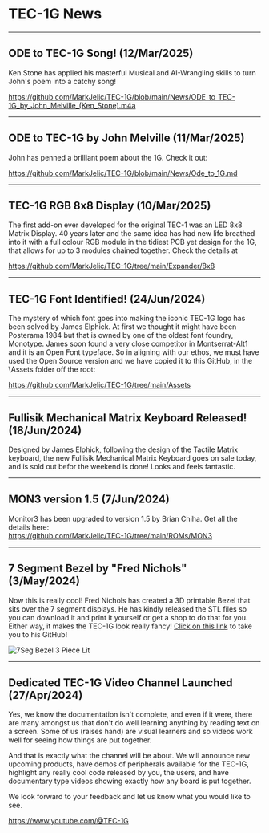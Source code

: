 # TEC-1G News
--------------------------------------------------------
## ODE to TEC-1G Song! (12/Mar/2025)
Ken Stone has applied his masterful Musical and AI-Wrangling skills to turn John's poem into a catchy song!

https://github.com/MarkJelic/TEC-1G/blob/main/News/ODE_to_TEC-1G_by_John_Melville_(Ken_Stone).m4a

--------------------------------------------------------
## ODE to TEC-1G by John Melville (11/Mar/2025)
John has penned a brilliant poem about the 1G. Check it out:

https://github.com/MarkJelic/TEC-1G/blob/main/News/Ode_to_1G.md

--------------------------------------------------------
## TEC-1G RGB 8x8 Display (10/Mar/2025)
The first add-on ever developed for the original TEC-1 was an LED 8x8 Matrix Display. 40 years later and the same idea has had new life breathed into it with a full colour RGB module in the tidiest PCB yet design for the 1G, that allows for up to 3 modules chained together. Check the details at<br>

https://github.com/MarkJelic/TEC-1G/tree/main/Expander/8x8

--------------------------------------------------------
## TEC-1G Font Identified! (24/Jun/2024)
The mystery of which font goes into making the iconic TEC-1G logo has been solved by James Elphick.  At first we thought it might have been Posterama 1984 but that is owned by one of the oldest font foundry, Monotype.  James soon found a very close competitor in Montserrat-Alt1 and it is an Open Font typeface.  So in aligning with our ethos, we must have used the Open Source version and we have copied it to this GitHub, in the \Assets folder off the root:<br>

https://github.com/MarkJelic/TEC-1G/tree/main/Assets

--------------------------------------------------------
## Fullisik Mechanical Matrix Keyboard Released! (18/Jun/2024)
Designed by James Elphick, following the design of the Tactile Matrix keyboard, the new Fullisik Mechanical Matrix Keyboard goes on sale today, and is sold out befor the weekend is done! Looks and feels fantastic.

--------------------------------------------------------

## MON3 version 1.5 (7/Jun/2024)
Monitor3 has been upgraded to version 1.5 by Brian Chiha. Get all the details here:<br>
https://github.com/MarkJelic/TEC-1G/tree/main/ROMs/MON3

--------------------------------------------------------
## 7 Segment Bezel by "Fred Nichols" (3/May/2024)

Now this is really cool! Fred Nichols has created a 3D printable Bezel that sits over the 7 segment displays. He has kindly released the STL files so you can download it and print it yourself or get a shop to do that for you. Either way, it makes the TEC-1G look really fancy! [Click on this link](https://github.com/turbo-gecko/TEC/tree/main/3D%20Printing/7%20Seg%20Bezel) to take you to his GitHub!

![7Seg Bezel 3 Piece Lit](https://github.com/MarkJelic/TEC-1G/assets/13119623/3fe65e7f-e465-46b6-b199-2ee3f1768f27)

--------------------------------------------------------
## Dedicated TEC-1G Video Channel Launched (27/Apr/2024)
Yes, we know the documentation isn't complete, and even if it were, there are many amongst us that don't do well learning anything by reading text on a screen. Some of us (raises hand) are visual learners and so videos work well for seeing how things are put together.

And that is exactly what the channel will be about. We will announce new upcoming products, have demos of peripherals available for the TEC-1G, highlight any really cool code released by you, the users, and have documentary type videos showing exactly how any board is put together.

We look forward to your feedback and let us know what you would like to see.

https://www.youtube.com/@TEC-1G
